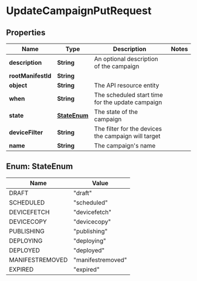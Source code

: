 
# UpdateCampaignPutRequest

## Properties
Name | Type | Description | Notes
------------ | ------------- | ------------- | -------------
**description** | **String** | An optional description of the campaign | 
**rootManifestId** | **String** |  | 
**object** | **String** | The API resource entity | 
**when** | **String** | The scheduled start time for the update campaign | 
**state** | [**StateEnum**](#StateEnum) | The state of the campaign | 
**deviceFilter** | **String** | The filter for the devices the campaign will target | 
**name** | **String** | The campaign&#39;s name | 


<a name="StateEnum"></a>
## Enum: StateEnum
Name | Value
---- | -----
DRAFT | &quot;draft&quot;
SCHEDULED | &quot;scheduled&quot;
DEVICEFETCH | &quot;devicefetch&quot;
DEVICECOPY | &quot;devicecopy&quot;
PUBLISHING | &quot;publishing&quot;
DEPLOYING | &quot;deploying&quot;
DEPLOYED | &quot;deployed&quot;
MANIFESTREMOVED | &quot;manifestremoved&quot;
EXPIRED | &quot;expired&quot;



